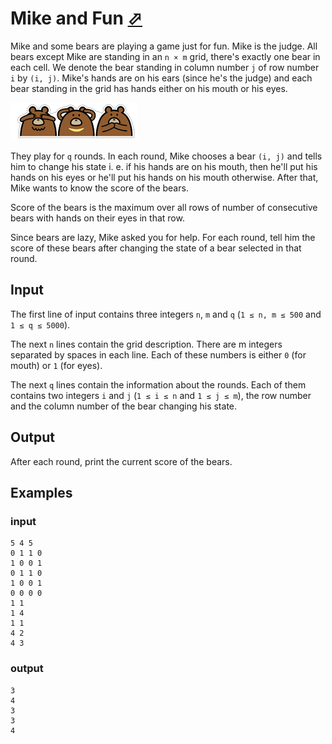 # Mike and Fun [⬀](https://codeforces.com/problemset/problem/548/B)

Mike and some bears are playing a game just for fun. Mike is the judge. All bears except Mike are standing in an `n × m` grid, there's exactly one bear in each cell. We denote the bear standing in column number `j` of row number `i` by `(i, j)`. Mike's hands are on his ears (since he's the judge) and each bear standing in the grid has hands either on his mouth or his eyes.

![](548-b.png)

They play for `q` rounds. In each round, Mike chooses a bear `(i, j)` and tells him to change his state i. e. if his hands are on his mouth, then he'll put his hands on his eyes or he'll put his hands on his mouth otherwise. After that, Mike wants to know the score of the bears.

Score of the bears is the maximum over all rows of number of consecutive bears with hands on their eyes in that row.

Since bears are lazy, Mike asked you for help. For each round, tell him the score of these bears after changing the state of a bear selected in that round.

## Input

The first line of input contains three integers `n`, `m` and `q` (`1 ≤ n, m ≤ 500` and `1 ≤ q ≤ 5000`).

The next `n` lines contain the grid description. There are m integers separated by spaces in each line. Each of these numbers is either `0` (for mouth) or `1` (for eyes).

The next `q` lines contain the information about the rounds. Each of them contains two integers `i` and `j` (`1 ≤ i ≤ n` and `1 ≤ j ≤ m`), the row number and the column number of the bear changing his state.

## Output

After each round, print the current score of the bears.

## Examples

### input
```
5 4 5
0 1 1 0
1 0 0 1
0 1 1 0
1 0 0 1
0 0 0 0
1 1
1 4
1 1
4 2
4 3
```

### output
```
3
4
3
3
4
```

